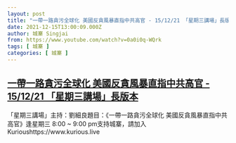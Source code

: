 ```yaml
---
layout: post
title: "一帶一路貪污全球化 美國反貪風暴直指中共高官 - 15/12/21 「星期三講場」長版本"
date: 2021-12-15T13:00:09.000Z
author: 城寨 Singjai
from: https://www.youtube.com/watch?v=0a0i0q-WQrk
tags: [ 城寨 ]
categories: [ 城寨 ]
---
```

<!--1639573209000-->
[一帶一路貪污全球化 美國反貪風暴直指中共高官 - 15/12/21 「星期三講場」長版本](https://www.youtube.com/watch?v=0a0i0q-WQrk)
------

<div>
「星期三講場」主持：劉細良題目：《一帶一路貪污全球化 美國反貪風暴直指中共高官》逢星期三 8:00 ~ 9:00 pm支持城寨，請加入Kurioushttps://www.kurious.live
</div>
